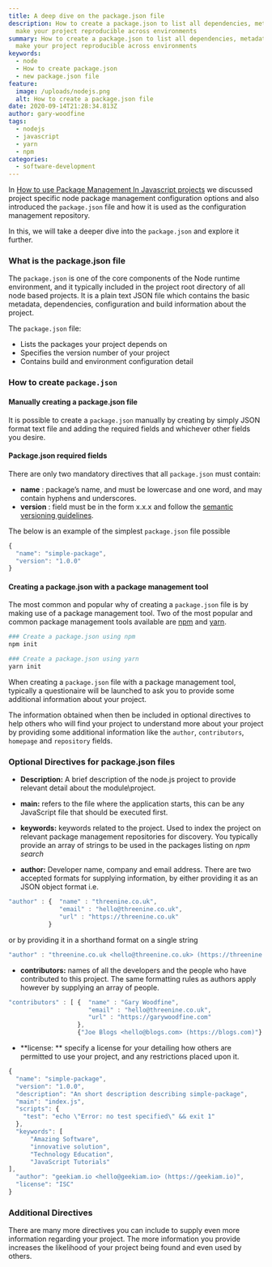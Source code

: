 ```yaml
---
title: A deep dive on the package.json file
description: How to create a package.json to list all dependencies, metadata and
  make your project reproducible across environments
summary: How to create a package.json to list all dependencies, metadata and
  make your project reproducible across environments
keywords:
  - node
  - How to create package.json
  - new package.json file
feature:
  image: /uploads/nodejs.png
  alt: How to create a package.json file
date: 2020-09-14T21:28:34.813Z
author: gary-woodfine
tags:
  - nodejs
  - javascript
  - yarn
  - npm
categories:
  - software-development
---
```

In [How to use Package Management In Javascript projects](https://geekiam.io/how-to-use-package-management-in-java-script-projects) we discussed project specific node package management configuration options and also introduced the `package.json` file and how it is used as the configuration management repository.

In this, we will take a deeper dive into the `package.json` and explore it further.

### What is the package.json file

The `package.json` is one of the core components of the Node runtime environment, and it typically included in the project root directory of all node based projects. It is a plain text JSON file which contains the basic metadata, dependencies, configuration and build information about the project.

The `package.json` file:
* Lists the packages your project depends on
* Specifies the version number of your project
* Contains build and environment configuration detail

### How to create `package.json`

#### Manually creating a package.json file
 
It is possible to create a `package.json` manually by creating by simply JSON format text file and adding the required fields and whichever other fields you desire. 

#### Package.json required fields

There are only two mandatory directives that all `package.json` must contain:

*  **name** : package’s name, and must be lowercase and one word, and may contain hyphens and underscores.
* **version** : field must be in the form x.x.x and follow the [semantic versioning guidelines](https://docs.npmjs.com/about-semantic-versioning).

The below is an example of the simplest `package.json` file possible

```javascript
{
  "name": "simple-package",
  "version": "1.0.0"
}

```

#### Creating a package.json with a package management tool

The most common and popular why of creating a `package.json` file is by making use of a package management tool. Two of the most popular and common package management tools available are [npm](https://docs.npmjs.com/about-npm/) and [yarn](https://yarnpkg.com/getting-started).

```sh
### Create a package.json using npm
npm init

### Create a package.json using yarn
yarn init
``` 

When creating a `package.json` file with a package management tool, typically a questionaire will be launched to ask you to provide some additional information about your project.

The information obtained when then be included in optional directives to help others who will find your project to understand more about your project by providing some additional information like the `author`, `contributors`, `homepage` and `repository` fields.

### Optional Directives for package.json files
* **Description:** A brief description of the node.js project to provide relevant detail about the module\project.

* **main:** refers to the file where the application starts, this can be any JavaScript file that should be executed first.

* **keywords:** keywords related to the project. Used to index the project on relevant package management repositories for discovery.  You typically provide an array of strings to be used in the packages listing on *npm search*

* **author:** Developer name, company and email address. There are two accepted formats for supplying information, by either providing it as an JSON object format i.e.
```javascript
"author" : {  "name" : "threenine.co.uk",
              "email" : "hello@threenine.co.uk",
              "url" : "https://threenine.co.uk"
           }
```
or by providing it in a shorthand format on a single string
```javascript
"author" : "threenine.co.uk <hello@threenine.co.uk> (https://threenine.co.uk)"
```
 
* **contributors:** names of all the developers and the people who have contributed to this project.  The same formatting rules as authors apply however by supplying an array of people.
```javascript
"contributors" : [ {  "name" : "Gary Woodfine",
                      "email" : "hello@threenine.co.uk",
                      "url" : "https://garywoodfine.com"
                   },
                   {"Joe Blogs <hello@blogs.com> (https://blogs.com)"}

```


* **license: ** specify a license for your detailing how others are permitted to use your project, and any restrictions placed upon it.

```javascript
{
  "name": "simple-package",
  "version": "1.0.0",
  "description": "An short description describing simple-package",
  "main": "index.js",
  "scripts": {
    "test": "echo \"Error: no test specified\" && exit 1"
  },
  "keywords": [
      "Amazing Software",
      "innovative solution",
      "Technology Education",
      "JavaScript Tutorials"
],
  "author": "geekiam.io <hello@geekiam.io> (https://geekiam.io)",
  "license": "ISC"
}

```

### Additional Directives

There are many more directives you can include to supply even more information regarding your project. The more information you provide increases the likelihood of your project being found and even used by others. 

